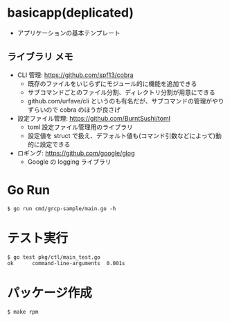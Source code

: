 # basicapp(deplicated)

- アプリケーションの基本テンプレート

## ライブラリ メモ

- CLI 管理: https://github.com/spf13/cobra
  - 既存のファイルをいじらずにモジュール的に機能を追加できる
  - サブコマンドごとのファイル分割、ディレクトリ分割が用意にできる
  - github.com/urfave/cli というのも有名だが、サブコマンドの管理がやりずらいので cobra のほうが良さげ
- 設定ファイル管理: https://github.com/BurntSushi/toml
  - toml 設定ファイル管理用のライブラリ
  - 設定値を struct で扱え、デフォルト値も(コマンド引数などによって)動的に設定できる
- ロギング: https://github.com/google/glog
  - Google の logging ライブラリ

# Go Run

```
$ go run cmd/grcp-sample/main.go -h
```

# テスト実行

```
$ go test pkg/ctl/main_test.go
ok      command-line-arguments  0.001s
```

# パッケージ作成

```
$ make rpm
```
